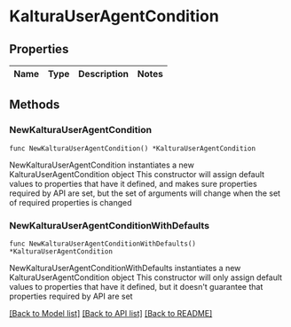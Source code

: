 # KalturaUserAgentCondition

## Properties

Name | Type | Description | Notes
------------ | ------------- | ------------- | -------------

## Methods

### NewKalturaUserAgentCondition

`func NewKalturaUserAgentCondition() *KalturaUserAgentCondition`

NewKalturaUserAgentCondition instantiates a new KalturaUserAgentCondition object
This constructor will assign default values to properties that have it defined,
and makes sure properties required by API are set, but the set of arguments
will change when the set of required properties is changed

### NewKalturaUserAgentConditionWithDefaults

`func NewKalturaUserAgentConditionWithDefaults() *KalturaUserAgentCondition`

NewKalturaUserAgentConditionWithDefaults instantiates a new KalturaUserAgentCondition object
This constructor will only assign default values to properties that have it defined,
but it doesn't guarantee that properties required by API are set


[[Back to Model list]](../README.md#documentation-for-models) [[Back to API list]](../README.md#documentation-for-api-endpoints) [[Back to README]](../README.md)


